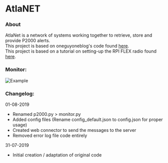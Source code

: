 # AtlaNET

### About
AtlaNet is a network of systems working together to retrieve, store and provide P2000 alerts.\
This project is based on oneguyoneblog's code found [here](https://nl.oneguyoneblog.com/2016/08/09/p2000-ontvangen-decoderen-raspberry-pi/).\
This project is based on a tutorial on setting-up the RPI FLEX radio found [here](https://raspberrytips.nl/p2000-meldingen-ontvangen/).

### Monitor:
![Example](https://jkctech.nl/projects/atlan/cdn/github/example.jpg)

### Changelog:
01-08-2019
 - Renamed p2000.py > monitor.py
 - Added config files (Rename config_default.json to config.json for proper usage)
 - Created web connector to send the messages to the server
 - Removed error log file code entirely

31-07-2019
 - Initial creation / adaptation of original code
